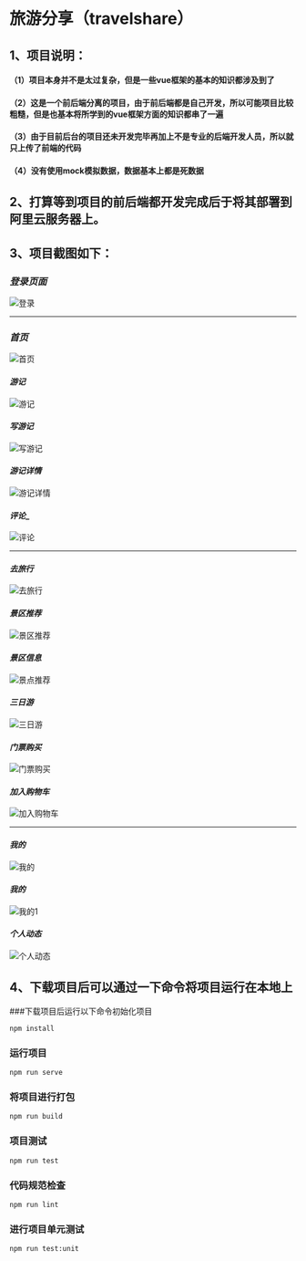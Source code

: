 # 旅游分享（travelshare）

## 1、项目说明：
   #### （1）项目本身并不是太过复杂，但是一些vue框架的基本的知识都涉及到了
   #### （2）这是一个前后端分离的项目，由于前后端都是自己开发，所以可能项目比较粗糙，但是也基本将所学到的vue框架方面的知识都串了一遍
   #### （3）由于目前后台的项目还未开发完毕再加上不是专业的后端开发人员，所以就只上传了前端的代码
   #### （4）没有使用mock模拟数据，数据基本上都是死数据


## 2、打算等到项目的前后端都开发完成后于将其部署到阿里云服务器上。


## 3、项目截图如下：
   ### _登录页面_
   ![登录](https://github.com/thinkerofjs/travelshare1/raw/travelshare_v1.0/src/images/login.png)
   
   ---
   
   ### _首页_
   ![首页](https://github.com/thinkerofjs/travelshare1/raw/travelshare_v1.0/src/images/home.png)
   
   #### _游记_
   ![游记](https://github.com/thinkerofjs/travelshare1/raw/travelshare_v1.0/src/images/travels.png)
   
   #### _写游记_
   ![写游记](https://github.com/thinkerofjs/travelshare1/raw/travelshare_v1.0/src/images/writetravel.png)
   
   #### _游记详情_
   ![游记详情](https://github.com/thinkerofjs/travelshare1/raw/travelshare_v1.0/src/images/travels_detail.png)
   
   #### _评论__
   ![评论](https://github.com/thinkerofjs/travelshare1/raw/travelshare_v1.0/src/images/comment.png)
      
      
   ---
   
   #### _去旅行_
   ![去旅行](https://github.com/thinkerofjs/travelshare1/raw/travelshare_v1.0/src/images/gotravel.png)
   
   #### _景区推荐_
   ![景区推荐](https://github.com/thinkerofjs/travelshare1/raw/travelshare_v1.0/src/images/jingqu.png)
   
   #### _景区信息_
   ![景点推荐](https://github.com/thinkerofjs/travelshare1/raw/travelshare_v1.0/src/images/jingdian.png)
   
   #### _三日游_
   ![三日游](https://github.com/thinkerofjs/travelshare1/raw/travelshare_v1.0/src/images/yi_ri_you.png)
   
   #### _门票购买_
   ![门票购买](https://github.com/thinkerofjs/travelshare1/raw/travelshare_v1.0/src/images/menpiao.png)
   
   #### _加入购物车_
   ![加入购物车](https://github.com/thinkerofjs/travelshare1/raw/travelshare_v1.0/src/images/buycar.png)
      
   
   ---
   
   #### _我的_
   ![我的](https://github.com/thinkerofjs/travelshare1/raw/travelshare_v1.0/src/images/mine.png)
   #### _我的_
   ![我的1](https://github.com/thinkerofjs/travelshare1/raw/travelshare_v1.0/src/images/mine1.png)
   
   #### _个人动态_
   ![个人动态](https://github.com/thinkerofjs/travelshare1/raw/travelshare_v1.0/src/images/ge_ren_dong_tai.png)

## 4、下载项目后可以通过一下命令将项目运行在本地上
###下载项目后运行以下命令初始化项目
```
npm install
```

### 运行项目
```
npm run serve
```

### 将项目进行打包
```
npm run build
```

### 项目测试
```
npm run test
```

### 代码规范检查
```
npm run lint
```

### 进行项目单元测试
```
npm run test:unit
```
